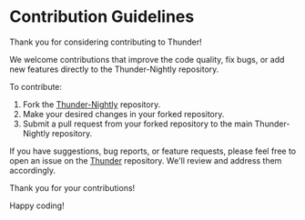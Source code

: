 # Contribution Guidelines

Thank you for considering contributing to Thunder!

We welcome contributions that improve the code quality, fix bugs, or add new features directly to the Thunder-Nightly repository.

To contribute:

1. Fork the [Thunder-Nightly](https://github.com/KorryKatti/Thunder-Nightly) repository.
2. Make your desired changes in your forked repository.
3. Submit a pull request from your forked repository to the main Thunder-Nightly repository.

If you have suggestions, bug reports, or feature requests, please feel free to open an issue on the [Thunder](https://github.com/KorryKatti/Thunder) repository. We'll review and address them accordingly.

Thank you for your contributions!

Happy coding!
